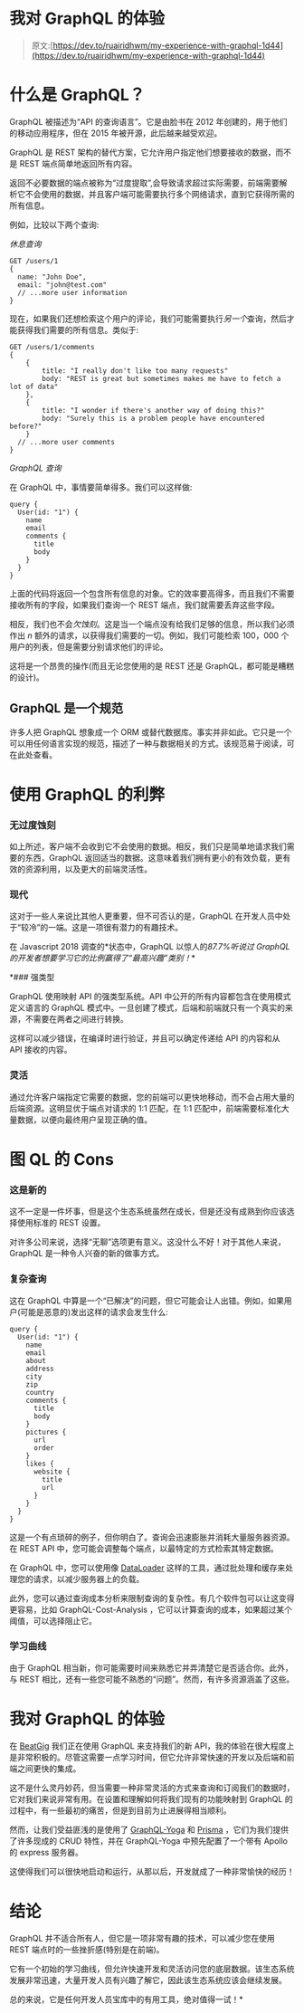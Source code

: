 # 我对 GraphQL 的体验

> 原文:[https://dev.to/ruairidhwm/my-experience-with-graphql-1d44](https://dev.to/ruairidhwm/my-experience-with-graphql-1d44)

# [](#what-is-graphql)什么是 GraphQL？

GraphQL 被描述为“API 的查询语言”。它是由脸书在 2012 年创建的，用于他们的移动应用程序，但在 2015 年被开源，此后越来越受欢迎。

GraphQL 是 REST 架构的替代方案，它允许用户指定他们想要接收的数据，而不是 REST 端点简单地返回所有内容。

返回不必要数据的端点被称为“过度提取”,会导致请求超过实际需要，前端需要解析它不会使用的数据，并且客户端可能需要执行多个网络请求，直到它获得所需的所有信息。

例如，比较以下两个查询:

*休息查询*

```
GET /users/1
{
  name: "John Doe",
  email: "john@test.com"
  // ...more user information
} 
```

现在，如果我们还想检索这个用户的评论，我们可能需要执行*另一个*查询，然后才能获得我们需要的所有信息。类似于:

```
GET /users/1/comments
{
    {
        title: "I really don't like too many requests"
        body: "REST is great but sometimes makes me have to fetch a lot of data"
    },
    {
        title: "I wonder if there's another way of doing this?"
        body: "Surely this is a problem people have encountered before?"
    }
  // ...more user comments
} 
```

*GraphQL 查询*

在 GraphQL 中，事情要简单得多。我们可以这样做:

```
query {
  User(id: "1") {
    name
    email
    comments {
      title
      body
    }
  }
} 
```

上面的代码将返回一个包含所有信息的对象。它的效率要高得多，而且我们不需要接收所有的字段，如果我们查询一个 REST 端点，我们就需要丢弃这些字段。

相反，我们也不会*欠蚀刻*。这是当一个端点没有给我们足够的信息，所以我们必须作出 *n* 额外的请求，以获得我们需要的一切。例如，我们可能检索 100，000 个用户的列表，但是需要分别请求他们的评论。

这将是一个昂贵的操作(而且无论您使用的是 REST 还是 GraphQL，都可能是糟糕的设计)。

## [](#graphql-is-a-specification)GraphQL 是一个规范

许多人把 GraphQL 想象成一个 ORM 或替代数据库。事实并非如此。它只是一个可以用任何语言实现的规范，描述了一种与数据相关的方式。该规范易于阅读，可在此处查看。

# [](#pros-of-using-graphql)使用 GraphQL 的利弊

### [](#no-overfetching)无过度蚀刻

如上所述，客户端不会收到它不会使用的数据。相反，我们只是简单地请求我们需要的东西，GraphQL 返回适当的数据。这意味着我们拥有更小的有效负载，更有效的资源利用，以及更大的前端灵活性。

### [](#modern)现代

这对于一些人来说比其他人更重要，但不可否认的是，GraphQL 在开发人员中处于“较冷”的一端。这是一项很有潜力的有趣技术。

在 Javascript 2018 调查的*状态中，GraphQL 以惊人的[](https://2018.stateofjs.com/awards/#highest_interest)*87.7%听说过 GraphQL 的开发者想要学习它的比例赢得了“最高兴趣”类别！**

 *### [](#strongly-typed)强类型

GraphQL 使用映射 API 的强类型系统。API 中公开的所有内容都包含在使用模式定义语言的 GraphQL 模式中。一旦创建了模式，后端和前端就只有一个真实的来源，不需要在两者之间进行转换。

这样可以减少错误，在编译时进行验证，并且可以确定传递给 API 的内容和从 API 接收的内容。

### [](#flexible)灵活

通过允许客户端指定它需要的数据，您的前端可以更快地移动，而不会占用大量的后端资源。这明显优于端点对请求的 1:1 匹配，在 1:1 匹配中，前端需要标准化大量数据，以便向最终用户呈现正确的值。

# [](#cons-of-graphql)图 QL 的 Cons

### [](#its-new)这是新的

这不一定是一件坏事，但是这个生态系统虽然在成长，但是还没有成熟到你应该选择使用标准的 REST 设置。

对许多公司来说，选择“无聊”选项更有意义。这没什么不好！对于其他人来说，GraphQL 是一种令人兴奋的新的做事方式。

### [](#complex-queries)复杂查询

这在 GraphQL 中算是一个“已解决”的问题，但它可能会让人出错。例如，如果用户(可能是恶意的)发出这样的请求会发生什么:

```
query {
  User(id: "1") {
    name
    email
    about
    address
    city
    zip
    country
    comments {
      title
      body
    }
    pictures {
      url
      order
    }
    likes {
      website {
        title
        url
      }
    }
  }
} 
```

这是一个有点琐碎的例子，但你明白了。查询会迅速膨胀并消耗大量服务器资源。在 REST API 中，您可能会调整每个端点，以最特定的方式检索其特定数据。

在 GraphQL 中，您可以使用像 [DataLoader](https://github.com/graphql/dataloader) 这样的工具，通过批处理和缓存来处理您的请求，以减少服务器上的负载。

此外，您可以通过查询成本分析来限制查询的复杂性。有几个软件包可以让这变得更容易，比如 GraphQL-Cost-Analysis ，它可以计算查询的成本，如果超过某个阈值，可以选择阻止它。

### [](#learning-curve)学习曲线

由于 GraphQL 相当新，你可能需要时间来熟悉它并弄清楚它是否适合你。此外，与 REST 相比，还有一些您可能不熟悉的“问题”。然而，有许多资源涵盖了这些。

# [](#my-experience-with-graphql)我对 GraphQL 的体验

在 [BeatGig](https://beatgig.com) 我们正在使用 GraphQL 来支持我们的新 API，我的体验在很大程度上是非常积极的。尽管这需要一点学习时间，但它允许非常快速的开发以及后端和前端之间更快的集成。

这不是什么灵丹妙药，但当需要一种非常灵活的方式来查询和订阅我们的数据时，它对我们来说非常有用。在设置和理解如何将我们现有的功能映射到 GraphQL 的过程中，有一些最初的痛苦，但是到目前为止进展得相当顺利。

然而，让我们受益匪浅的是使用了 [GraphQL-Yoga](https://github.com/prisma/graphql-yoga) 和 [Prisma](https://prisma.io) ，它们为我们提供了许多现成的 CRUD 特性，并在 GraphQL-Yoga 中预先配置了一个带有 Apollo 的 express 服务器。

这使得我们可以很快地启动和运行，从那以后，开发就成了一种非常愉快的经历！

# [](#conclusion)结论

GraphQL 并不适合所有人，但它是一项非常有趣的技术，可以减少您在使用 REST 端点时的一些挫折感(特别是在前端)。

它有一个初始的学习曲线，但允许快速开发和灵活访问您的底层数据。该生态系统发展非常迅速，大量开发人员有兴趣了解它，因此该生态系统应该会继续发展。

总的来说，它是任何开发人员宝库中的有用工具，绝对值得一试！*